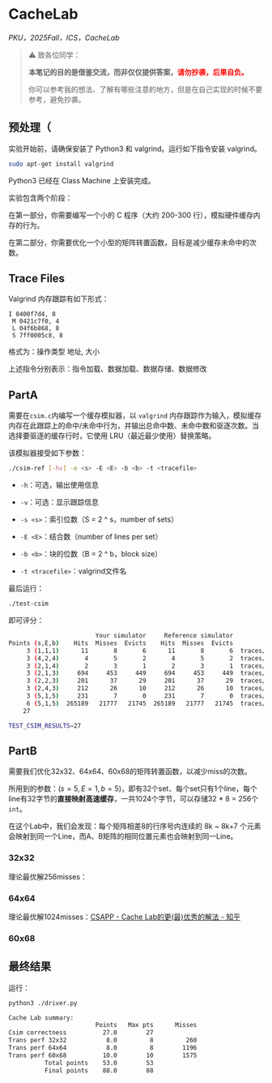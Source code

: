 # CacheLab

*PKU，2025Fall，ICS，CacheLab*

> ⚠️ 致各位同学：
> 
> **本笔记的目的是借鉴交流，而非仅仅提供答案，<font color='red'>请勿抄袭，后果自负。</font>**
> 
> 你可以参考我的想法、了解有哪些注意的地方，但是在自己实现的时候不要参考，避免抄袭。

## 预处理（

实验开始前，请确保安装了 Python3 和 valgrind。运行如下指令安装 valgrind。

```bash
sudo apt-get install valgrind
```

Python3 已经在 Class Machine 上安装完成。

实验包含两个阶段：

在第一部分，你需要编写一个小的 C 程序（大约 200-300 行），模拟硬件缓存内存的行为。

在第二部分，你需要优化一个小型的矩阵转置函数，目标是减少缓存未命中的次数。

## Trace Files

Valgrind 内存跟踪有如下形式：

```textile
I 0400f7d4, 8
 M 0421c7f0, 4
 L 04f6b868, 8
 S 7ff0005c8, 8
```

格式为：操作类型 地址, 大小

上述指令分别表示：指令加载、数据加载、数据存储、数据修改

## PartA

需要在`csim.c`内编写一个缓存模拟器，以 `valgrind` 内存跟踪作为输入，模拟缓存内存在此跟踪上的命中/未命中行为，并输出总命中数、未命中数和驱逐次数。当选择要驱逐的缓存行时，它使用 LRU（最近最少使用）替换策略。

该模拟器接受如下参数：

```bash
./csim-ref [-hv] -e <s> -E <E> -b <b> -t <tracefile>
```

- `-h`：可选，输出使用信息

- `-v`：可选：显示跟踪信息

- `-s <s>`：索引位数（S = 2 ^ s，number of sets）

- `-E <E>`：结合数（number of lines per set）

- `-b <b>`：块的位数（B = 2 ^ b，block size）

- `-t <tracefile>`：valgrind文件名

最后运行：

```bash
./test-csim
```

即可评分：

```bash
                        Your simulator     Reference simulator
Points (s,E,b)    Hits  Misses  Evicts    Hits  Misses  Evicts
     3 (1,1,1)      11       8       6      11       8       6  traces/yi2.trace
     3 (4,2,4)       4       5       2       4       5       2  traces/yi.trace
     3 (2,1,4)       2       3       1       2       3       1  traces/dave.trace
     3 (2,1,3)     694     453     449     694     453     449  traces/mem.trace
     3 (2,2,3)     201      37      29     201      37      29  traces/trans.trace
     3 (2,4,3)     212      26      10     212      26      10  traces/trans.trace
     3 (5,1,5)     231       7       0     231       7       0  traces/trans.trace
     6 (5,1,5)  265189   21777   21745  265189   21777   21745  traces/long.trace
    27

TEST_CSIM_RESULTS=27
```

## PartB

需要我们优化32x32、64x64、60x68的矩阵转置函数，以减少miss的次数。

所用到的参数：$(s = 5, E = 1, b = 5)$，即有32个set、每个set只有1个line，每个line有32字节的**直接映射高速缓存**，一共1024个字节，可以存储32 * 8 = 256个`int`。

在这个Lab中，我们会发现：每个矩阵相差8的行序号内连续的 8k ~ 8k+7 个元素会映射到同一个Line，而A、B矩阵的相同位置元素也会映射到同一Line。 

### 32x32

理论最优解256misses：

### 64x64

理论最优解1024misses：[CSAPP - Cache Lab的更(最)优秀的解法 - 知乎](https://zhuanlan.zhihu.com/p/387662272)

### 60x68

## 最终结果

运行：

```bash
python3 ./driver.py
```

```bash
Cache Lab summary:
                        Points   Max pts      Misses
Csim correctness          27.0        27
Trans perf 32x32           8.0         8         260
Trans perf 64x64           8.0         8        1196
Trans perf 60x68          10.0        10        1575
          Total points    53.0        53
          Final points    88.0        88
```
